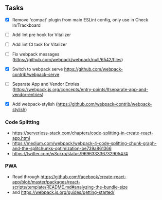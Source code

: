 ## Tasks
- [x] Remove 'compat' plugin from main ESLint config, only use in Check In/Trackboard
- [ ] Add lint pre hook for Vitalizer
- [ ] Add lint CI task for Vitalizer
- [ ] Fix webpack messages (https://github.com/webpack/webpack/pull/6542/files)
- [x] Switch to webpack serve https://github.com/webpack-contrib/webpack-serve
- [ ] Separate App and Vendor Entries (https://webpack.js.org/concepts/entry-points/#separate-app-and-vendor-entries)
- [x] Add webpack-stylish (https://github.com/webpack-contrib/webpack-stylish)


### Code Splitting
- https://serverless-stack.com/chapters/code-splitting-in-create-react-app.html
- https://medium.com/webpack/webpack-4-code-splitting-chunk-graph-and-the-splitchunks-optimization-be739a861366
- https://twitter.com/wSokra/status/969633336732905474


### PWA
- Read through https://github.com/facebook/create-react-app/blob/master/packages/react-scripts/template/README.md#analyzing-the-bundle-size
- and https://webpack.js.org/guides/getting-started/
